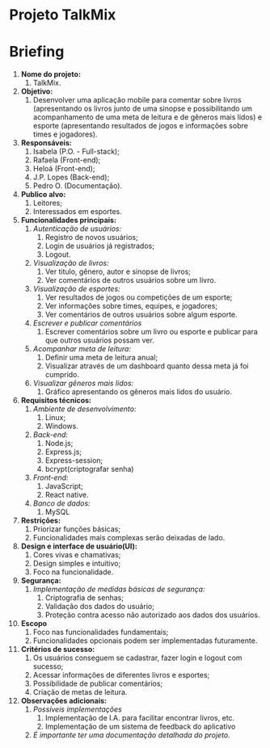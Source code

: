 # Projeto TalkMix

# Briefing

1. **Nome do projeto:**
   1. TalkMix.
2. **Objetivo:**
   1. Desenvolver uma aplicação mobile para comentar sobre livros (apresentando os livros junto de uma sinopse e possibilitando um acompanhamento de uma meta de leitura e de gêneros mais lidos) e esporte (apresentando resultados de jogos e informações sobre times e jogadores).
3. **Responsáveis:**
   1. Isabela (P.O. - Full-stack);
   2. Rafaela (Front-end);
   3. Heloá (Front-end);
   4. J.P. Lopes (Back-end);
   5. Pedro O. (Documentação).
4. **Publico alvo:**
   1. Leitores;
   2. Interessados em esportes.
5. **Funcionalidades principais:**
   1. _Autenticação de usuários:_
      1. Registro de novos usuários;
      2. Login de usuários já registrados;
      3. Logout.
   2. _Visualização de livros:_
      1. Ver titulo, gênero, autor e sinopse de livros;
      2. Ver comentários de outros usuários sobre um livro.
   3. _Visualização de esportes:_
      1. Ver resultados de jogos ou competições de um esporte;
      2. Ver informações sobre times, equipes, e jogadores;
      3. Ver comentários de outros usuários sobre algum esporte.
   4. _Escrever e publicar comentários_
      1. Escrever comentários sobre um livro ou esporte e publicar para que outros usuários possam ver.
   5. _Acompanhar meta de leitura:_
      1. Definir uma meta de leitura anual;
      2. Visualizar através de um dashboard quanto dessa meta já foi cumprido.
   6. _Visualizar gêneros mais lidos:_
      1. Gráfico apresentando os gêneros mais lidos do usuário.
6. **Requisitos técnicos:**
   1. _Ambiente de desenvolvimento:_
      1. Linux;
      2. Windows.
   2. _Back-end:_
      1. Node.js;
      2. Express.js;
      3. Express-session;
      4. bcrypt(criptografar senha)
   3. _Front-end:_
      1. JavaScript;
      2. React native.
   4. _Banco de dados:_
      1. MySQL
7. **Restrições:**
   1. Priorizar funções básicas;
   2. Funcionalidades mais complexas serão deixadas de lado.
8. **Design e interface de usuário(UI):**
   1. Cores vivas e chamativas;
   2. Design simples e intuitivo;
   3. Foco na funcionalidade.
9. **Segurança:**
   1. _Implementação de medidas básicas de segurança:_
      1. Criptografia de senhas;
      2. Validação dos dados do usuário;
      3. Proteção contra acesso não autorizado aos dados dos usuários.
10. **Escopo**
    1. Foco nas funcionalidades fundamentais;
    2. Funcionalidades opcionais podem ser implementadas futuramente.
11. **Critérios de sucesso:**
    1. Os usuários conseguem se cadastrar, fazer login e logout com sucesso;
    2. Acessar informações de diferentes livros e esportes;
    3. Possibilidade de publicar comentários;
    4. Criação de metas de leitura.
12. **Observações adicionais:**
    1. _Possíveis implementações_
       1. Implementação de I.A. para facilitar encontrar livros, etc.
       2. Implementação de um sistema de feedback do aplicativo
    2. _É importante ter uma documentação detalhada do projeto._
